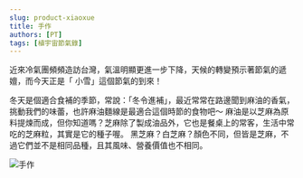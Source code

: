 ```yaml
---
slug: product-xiaoxue
title: 手作
authors: [PT]
tags: [植宇宙節氣錄]
---
```


近來冷氣團頻頻造訪台灣，氣溫明顯更進一步下降，天候的轉變預示著節氣的遞嬗，而今天正是「 小雪」這個節氣的到來！

<!-- truncate -->

冬天是個適合食補的季節，常說：「冬令進補」，最近常常在路邊聞到麻油的香氣，挑動我們的味蕾，也許麻油麵線是最適合這個時節的食物吧～
麻油是以芝麻為原料提煉而成，但你知道嗎？芝麻除了製成油品外，它也是餐桌上的常客，生活中常吃的芝麻粒，其實是它的種子喔。
黑芝麻？白芝麻？顏色不同，但皆是芝麻，不過它們並不是相同品種，且其風味、營養價值也不相同。

![手作](.blog/asset/2024.11.24.jpg)
